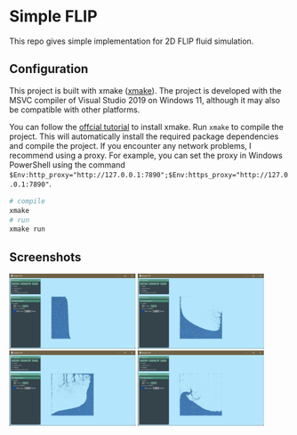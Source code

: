 # Simple FLIP

This repo gives simple implementation for 2D FLIP fluid simulation.

## Configuration

This project is built with xmake ([xmake](https://xmake.io/)). The project is developed with the MSVC compiler of Visual Studio 2019 on Windows 11, although it may also be compatible with other platforms.

You can follow the [offcial tutorial](https://xmake.io/#/guide/installation) to install xmake. Run `xmake` to compile the project. This will automatically install the required package dependencies and compile the project. If you encounter any network problems, I recommend using a proxy. For example, you can set the proxy in Windows PowerShell using the command `$Env:http_proxy="http://127.0.0.1:7890";$Env:https_proxy="http://127.0.0.1:7890"`.

```bash
# compile
xmake
# run
xmake run
```

## Screenshots

<img src="imgs/fluid0.jpg" alt="fluid0" width="45%">

<img src="imgs/fluid1.jpg" alt="fluid1" width="45%">

<br>

<img src="imgs/fluid2.jpg" alt="fluid2" width="45%">

<img src="imgs/fluid3.jpg" alt="fluid3" width="45%">
